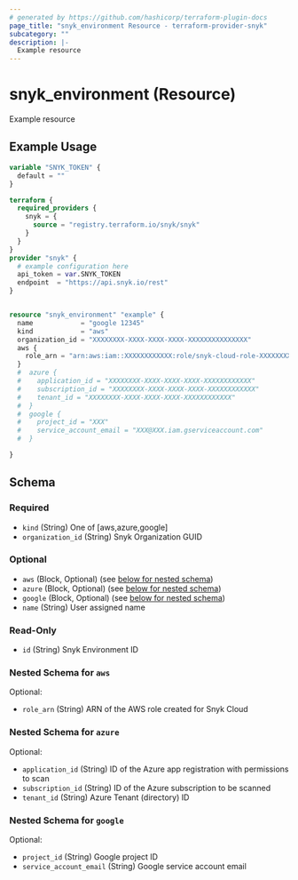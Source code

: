 ```yaml
---
# generated by https://github.com/hashicorp/terraform-plugin-docs
page_title: "snyk_environment Resource - terraform-provider-snyk"
subcategory: ""
description: |-
  Example resource
---
```


# snyk_environment (Resource)

Example resource

## Example Usage

```terraform
variable "SNYK_TOKEN" {
  default = ""
}

terraform {
  required_providers {
    snyk = {
      source = "registry.terraform.io/snyk/snyk"
    }
  }
}
provider "snyk" {
  # example configuration here
  api_token = var.SNYK_TOKEN
  endpoint  = "https://api.snyk.io/rest"
}


resource "snyk_environment" "example" {
  name            = "google 12345"
  kind            = "aws"
  organization_id = "XXXXXXXX-XXXX-XXXX-XXXX-XXXXXXXXXXXXXXX"
  aws {
    role_arn = "arn:aws:iam::XXXXXXXXXXXX:role/snyk-cloud-role-XXXXXXXX"
  }
  #  azure {
  #    application_id = "XXXXXXXX-XXXX-XXXX-XXXX-XXXXXXXXXXXX"
  #    subscription_id = "XXXXXXXX-XXXX-XXXX-XXXX-XXXXXXXXXXXX"
  #    tenant_id = "XXXXXXXX-XXXX-XXXX-XXXX-XXXXXXXXXXXX"
  #  }
  #  google {
  #    project_id = "XXX"
  #    service_account_email = "XXX@XXX.iam.gserviceaccount.com"
  #  }

}
```

<!-- schema generated by tfplugindocs -->
## Schema

### Required

- `kind` (String) One of [aws,azure,google]
- `organization_id` (String) Snyk Organization GUID

### Optional

- `aws` (Block, Optional) (see [below for nested schema](#nestedblock--aws))
- `azure` (Block, Optional) (see [below for nested schema](#nestedblock--azure))
- `google` (Block, Optional) (see [below for nested schema](#nestedblock--google))
- `name` (String) User assigned name

### Read-Only

- `id` (String) Snyk Environment ID

<a id="nestedblock--aws"></a>
### Nested Schema for `aws`

Optional:

- `role_arn` (String) ARN of the AWS role created for Snyk Cloud


<a id="nestedblock--azure"></a>
### Nested Schema for `azure`

Optional:

- `application_id` (String) ID of the Azure app registration with permissions to scan
- `subscription_id` (String) ID of the Azure subscription to be scanned
- `tenant_id` (String) Azure Tenant (directory) ID


<a id="nestedblock--google"></a>
### Nested Schema for `google`

Optional:

- `project_id` (String) Google project ID
- `service_account_email` (String) Google service account email



